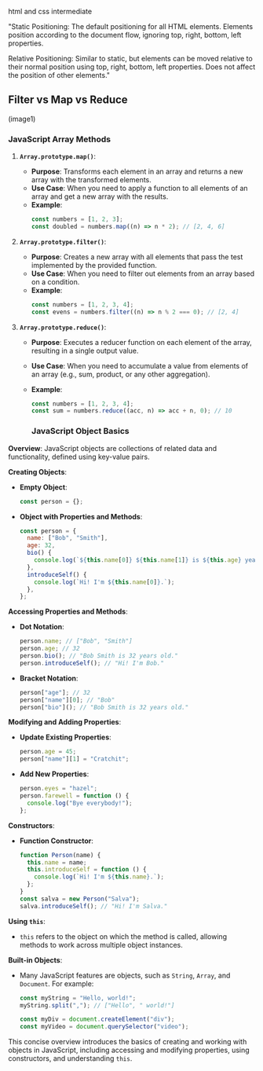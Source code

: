 html and css intermediate

"Static Positioning: The default positioning for all HTML elements. Elements position according to the document flow, ignoring top, right, bottom, left properties.

Relative Positioning: Similar to static, but elements can be moved relative to their normal position using top, right, bottom, left properties. Does not affect the position of other elements."

## Filter vs Map vs Reduce

(image1)

### JavaScript Array Methods

1. **`Array.prototype.map()`**:

   - **Purpose**: Transforms each element in an array and returns a new array with the transformed elements.
   - **Use Case**: When you need to apply a function to all elements of an array and get a new array with the results.
   - **Example**:
     ```javascript
     const numbers = [1, 2, 3];
     const doubled = numbers.map((n) => n * 2); // [2, 4, 6]
     ```

2. **`Array.prototype.filter()`**:

   - **Purpose**: Creates a new array with all elements that pass the test implemented by the provided function.
   - **Use Case**: When you need to filter out elements from an array based on a condition.
   - **Example**:
     ```javascript
     const numbers = [1, 2, 3, 4];
     const evens = numbers.filter((n) => n % 2 === 0); // [2, 4]
     ```

3. **`Array.prototype.reduce()`**:

   - **Purpose**: Executes a reducer function on each element of the array, resulting in a single output value.
   - **Use Case**: When you need to accumulate a value from elements of an array (e.g., sum, product, or any other aggregation).
   - **Example**:

     ```javascript
     const numbers = [1, 2, 3, 4];
     const sum = numbers.reduce((acc, n) => acc + n, 0); // 10
     ```

     ### JavaScript Object Basics

**Overview**: JavaScript objects are collections of related data and functionality, defined using key-value pairs.

**Creating Objects**:

- **Empty Object**:
  ```javascript
  const person = {};
  ```
- **Object with Properties and Methods**:
  ```javascript
  const person = {
    name: ["Bob", "Smith"],
    age: 32,
    bio() {
      console.log(`${this.name[0]} ${this.name[1]} is ${this.age} years old.`);
    },
    introduceSelf() {
      console.log(`Hi! I'm ${this.name[0]}.`);
    },
  };
  ```

**Accessing Properties and Methods**:

- **Dot Notation**:
  ```javascript
  person.name; // ["Bob", "Smith"]
  person.age; // 32
  person.bio(); // "Bob Smith is 32 years old."
  person.introduceSelf(); // "Hi! I'm Bob."
  ```
- **Bracket Notation**:
  ```javascript
  person["age"]; // 32
  person["name"][0]; // "Bob"
  person["bio"](); // "Bob Smith is 32 years old."
  ```

**Modifying and Adding Properties**:

- **Update Existing Properties**:
  ```javascript
  person.age = 45;
  person["name"][1] = "Cratchit";
  ```
- **Add New Properties**:
  ```javascript
  person.eyes = "hazel";
  person.farewell = function () {
    console.log("Bye everybody!");
  };
  ```

**Constructors**:

- **Function Constructor**:
  ```javascript
  function Person(name) {
    this.name = name;
    this.introduceSelf = function () {
      console.log(`Hi! I'm ${this.name}.`);
    };
  }
  const salva = new Person("Salva");
  salva.introduceSelf(); // "Hi! I'm Salva."
  ```

**Using `this`**:

- `this` refers to the object on which the method is called, allowing methods to work across multiple object instances.

**Built-in Objects**:

- Many JavaScript features are objects, such as `String`, `Array`, and `Document`. For example:

  ```javascript
  const myString = "Hello, world!";
  myString.split(","); // ["Hello", " world!"]

  const myDiv = document.createElement("div");
  const myVideo = document.querySelector("video");
  ```

This concise overview introduces the basics of creating and working with objects in JavaScript, including accessing and modifying properties, using constructors, and understanding `this`.
